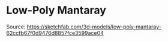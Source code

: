 # Low-Poly Mantaray
Source: https://sketchfab.com/3d-models/low-poly-mantaray-62ccfb67f0d9476d8857fce3599ace04

